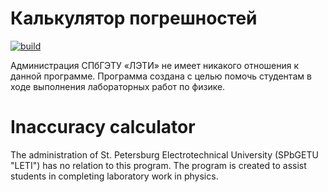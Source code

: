 # Калькулятор погрешностей
[![build](https://github.com/Digital-Twilight/InaccuracyCalculatorETU/actions/workflows/dotnet-framework.yml/badge.svg)](https://github.com/Digital-Twilight/InaccuracyCalculatorETU/actions/workflows/dotnet-framework.yml)

Администрация СПбГЭТУ «ЛЭТИ» не имеет никакого отношения к данной программе.
Программа создана с целью помочь студентам в ходе выполнения лабораторных работ по физике.

# Inaccuracy calculator
The administration of St. Petersburg Electrotechnical University (SPbGETU "LETI") has no relation to this program. 
The program is created to assist students in completing laboratory work in physics.

